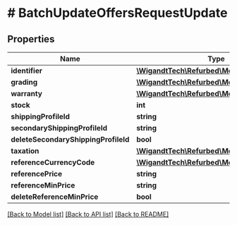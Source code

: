 # # BatchUpdateOffersRequestUpdate

## Properties

Name | Type | Description | Notes
------------ | ------------- | ------------- | -------------
**identifier** | [**\WigandtTech\Refurbed\Model\OfferIdentifier**](OfferIdentifier.md) |  | [optional]
**grading** | [**\WigandtTech\Refurbed\Model\OfferGrading**](OfferGrading.md) |  | [optional]
**warranty** | [**\WigandtTech\Refurbed\Model\OfferWarranty**](OfferWarranty.md) |  | [optional]
**stock** | **int** |  | [optional]
**shippingProfileId** | **string** |  | [optional]
**secondaryShippingProfileId** | **string** |  | [optional]
**deleteSecondaryShippingProfileId** | **bool** |  | [optional]
**taxation** | [**\WigandtTech\Refurbed\Model\OfferTaxation**](OfferTaxation.md) |  | [optional]
**referenceCurrencyCode** | [**\WigandtTech\Refurbed\Model\CurrencyCode**](CurrencyCode.md) |  | [optional]
**referencePrice** | **string** |  | [optional]
**referenceMinPrice** | **string** |  | [optional]
**deleteReferenceMinPrice** | **bool** |  | [optional]

[[Back to Model list]](../../README.md#models) [[Back to API list]](../../README.md#endpoints) [[Back to README]](../../README.md)
